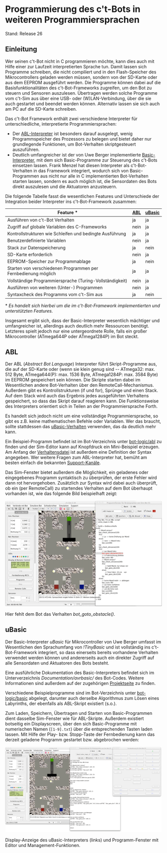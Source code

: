 # Programmierung des c't-Bots in weiteren Programmiersprachen

Stand: Release 26

## Einleitung

Wer seinen c't-Bot nicht in C programmieren möchte, kann dies auch mit Hilfe einer zur Laufzeit interpretierten Sprache tun. Damit lassen sich Programme schreiben, die nicht compiliert und in den Flash-Speicher des Mikrocontrollers geladen werden müssen, sondern von der SD-Karte oder aus dem EEPROM ausgeführt werden. Die Programme können dabei auf die Basisfunktionalitäten des c't-Bot-Frameworks zugreifen, um den Bot zu steuern und Sensoren auszulesen. Übertragen werden solche Programme vom c't-Sim aus über eine USB- oder (W)LAN-Verbindung, über die sie auch gestartet und beendet werden können. Alternativ lassen sie sich auch am PC auf die SD-Karte schreiben.

Das c't-Bot Framework enthält zwei verschiedene Interpreter für unterschiedliche, interpretierte Programmiersprachen:

* Der [ABL-Interpreter](#ABL) ist besonders darauf ausgelegt, wenig Programmspeicher des Prozessors zu belegen und bietet daher nur grundlegende Funktionen, um Bot-Verhalten skriptgesteuert auszuführen.
* Deutlich umfangreicher ist der von Uwe Berger implementierte [Basic-Interpreter](#uBasic), mit dem sich Basic-Programme zur Steuerung des c't-Bots einsetzen lassen. Frank Menzel hat diesen Interpreter als c't-Bot-Verhalten in das Framework integriert, wodurch sich von Basic-Programmen aus nicht nur alle in C implementierten Bot-Verhalten starten lassen, sondern es auch möglich ist, die Sensordaten des Bots direkt auszulesen und die Aktuatoren anzusteuern.

Die folgende Tabelle fasst die wesentlichen Features und Unterschiede der Integration beider Interpreter ins c't-Bot-Framework zusammen:

| **Feature** \* | **[ABL](#ABL)** | **[uBasic](#uBasic)** |
|---|---|---|
| Ausführen von c't-Bot Verhalten | ja | ja |
| Zugriff auf globale Variablen des C-Frameworks | nein | ja |
| Kontrollstrukturen wie Schleifen und bedingte Ausführung | ja | ja |
| Benutzerdefinierte Variablen | nein | ja |
| Stack zur Datenspeicherung | ja | nein |
| SD-Karte erforderlich | nein | ja |
| EEPROM-Speicher zur Programmablage | ja | nein |
| Starten von verschiedenen Programmen per Fernbedienung möglich | ja | ja |
| Vollständige Programmiersprache (Turing-Vollständigkeit) | nein | ja |
| Ausführen von weiteren (Unter-) Programmen | nein | ja |
| Syntaxcheck des Programms vom c't-Sim aus | ja | nein |

\* *Es handelt sich hierbei um die im c't-Bot-Framework implementierten und unterstützten Features.*

Insgesamt ergibt sich, dass der Basic-Interpreter wesentlich mächtiger und umfangreicher ist, allerdings auch deutlich mehr Ressourcen benötigt. Letzteres spielt jedoch nur eine untergeordnete Rolle, falls ein großer Mikrocontroller (ATmega644P oder ATmega1284P) im Bot steckt.

## ABL

Der ABL (*Abstract Bot Language*) Interpreter führt Skript-Programme aus, die auf der SD-Karte oder (wenn sie klein genug sind -- ATmega32: max. 512 Byte, ATmega644(P): max. 1536 Byte, ATmega1284P: max. 3584 Byte) im EEPROM gespeichert sein können. Die Skripte starten dabei im Wesentlichen andere Bot-Verhalten über den RemoteCall-Mechanismus. Außerdem gibt es Kontrollstrukturen (if und for), Sprünge und einen Stack. Auf dem Stack wird auch das Ergebnis jedes ausgeführten Verhaltens gespeichert, so dass das Skript darauf reagieren kann. Die Funktionsweise des Interpreters orientiert sich in Teilen an der Programmiersprache Forth.

Es handelt sich jedoch nicht um eine vollständige Programmiersprache, so gibt es z.B. keine mathematischen Befehle oder Variablen. Wer das braucht, sollte stattdessen das [uBasic-Verhalten](#uBasic) verwenden, das da deutlich mehr kann.

Ein Beispiel-Programm befindet ist im Bot-Verzeichnis unter [bot-logic/abl](https://github.com/tsandmann/ct-bot/tree/master/bot-logic/abl) zu finden und der Sim-Editor kann auf Knopfdruck ein Mini-Beispiel erzeugen. Am Anfang der [Verhaltensdatei](https://github.com/tsandmann/ct-bot/blob/master/bot-logic/behaviour_abl.c) ist außerdem eine Definition der Syntax angegeben. Wer weitere Fragen zum ABL-Interpreter hat, bemüht am besten einfach die bekannten [Support-Kanäle](../FirstSteps/FirstSteps.md#Support).

Das Sim-Fenster bietet außerdem die Möglichkeit, ein geladenes oder eingegebenes Programm syntaktisch zu überprüfen, der erste Fehler wird dann rot hervorgehoben. Zusätzlich zur Syntax wird dabei auch überprüft, ob ein (per RemoteCall) zu startendes Verhalten auf dem Bot überhaupt vorhanden ist, wie das folgende Bild beispielhaft zeigt:

  ![Image: 'abl_check.png'](abl_check.png)

Hier fehlt dem Bot das Verhalten *bot_goto_obstacle()*.

## uBasic

Der Basic-Interpreter *uBasic* für Mikrocontroller von Uwe Berger umfasst im Wesentlichen den Sprachumfang von *!TinyBasic* und ist vollständig ins c't-Bot-Framework integriert, so dass einerseits bereits vorhandene Verhalten verwendet werden können und andererseits auch ein direkter Zugriff auf alle Sensordaten und Aktuatoren des Bots besteht.

Eine ausführliche Dokumentation des Basic-Interpreters befindet sich im Unterverzeichnis *Documentation/avrbasic/* des Bot-Codes. Weitere Informationen sind außerdem auf der zugehörigen [Projektseite](https://www.mikrocontroller.net/articles/AVR_BASIC) zu finden.

Verschiedene Beispielprogramme sind im Bot-Verzeichnis unter [bot-logic/basic](https://github.com/tsandmann/ct-bot/tree/master/bot-logic/basic) abgelegt, darunter auch derselbe Algorithmus zum Lösen eines Labyrinths, der ebenfalls als ABL-Skript existiert (s.o.).

Zum Laden, Speichern, Übertragen und Starten von Basic-Programmen dient dasselbe Sim-Fenster wie für ABL-Skripte. Außerdem existiert botseitig ein Displayscreen, über den sich Basic-Programme mit numerischen Namen (`[1-9].txt`) über die entsprechenden Tasten laden lassen.  Mit Hilfe der Play- bzw. Stopp-Taste der Fernbedienung kann das derzeit geladene Programm gestartet bzw. abgebrochen werden:

  ![Image: 'basic.png'](basic.png)

Display-Anzeige des uBasic-Interpreters (links) und Programm-Fenster mit Editor und Management-Funktionen.
